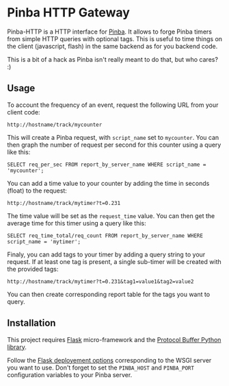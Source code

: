 Pinba HTTP Gateway
==================

Pinba-HTTP is a HTTP interface for [Pinba](http://pinba.org/). It allows to forge Pinba timers from simple HTTP queries with optional tags. This is useful to time things on the client (javascript, flash) in the same backend as for you backend code.

This is a bit of a hack as Pinba isn't really meant to do that, but who cares? :)

Usage
-----

To account the frequency of an event, request the following URL from your client code:

    http://hostname/track/mycounter

This will create a Pinba request, with `script_name` set to `mycounter`. You can then graph the number of request per second for this counter using a query like this:

    SELECT req_per_sec FROM report_by_server_name WHERE script_name = 'mycounter';

You can add a time value to your counter by adding the time in seconds (float) to the request:

    http://hostname/track/mytimer?t=0.231

The time value will be set as the `request_time` value. You can then get the average time for this timer using a query like this:

    SELECT req_time_total/req_count FROM report_by_server_name WHERE script_name = 'mytimer';

Finaly, you can add tags to your timer by adding a query string to your request. If at least one tag is present, a single sub-timer will be created with the provided tags:

    http://hostname/track/mytimer?t=0.231&tag1=value1&tag2=value2

You can then create corresponding report table for the tags you want to query.

Installation
------------

This project requires [Flask](http://flask.pocoo.org/) micro-framework and the [Protocol Buffer Python library](http://code.google.com/apis/protocolbuffers/docs/pythontutorial.html).

Follow the [Flask deployement options](http://flask.pocoo.org/docs/deploying/) corresponding to the WSGI server you want to use. Don't forget to set the `PINBA_HOST` and `PINBA_PORT` configuration variables to your Pinba server.

